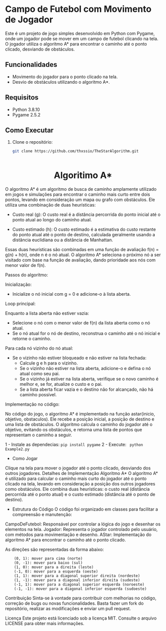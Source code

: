 # Campo de Futebol com Movimento de Jogador

Este é um projeto de jogo simples desenvolvido em Python com Pygame, onde um jogador pode se mover em um campo de futebol clicando na tela. O jogador utiliza o algoritmo A* para encontrar o caminho até o ponto clicado, desviando de obstáculos.

## Funcionalidades

- Movimento do jogador para o ponto clicado na tela.
- Desvio de obstáculos utilizando o algoritmo A*.

## Requisitos

- Python 3.8.10
- Pygame 2.5.2

## Como Executar

1. Clone o repositório:

   ```bash
   git clone https://github.com/thxssio/TheStarAlgorithm.git



<h1 align="center"> Algoritimo A* </h1>


O algoritmo A* é um algoritmo de busca de caminho amplamente utilizado em jogos e simulações para encontrar o caminho mais curto entre dois pontos, levando em consideração um mapa ou grafo com obstáculos. Ele utiliza uma combinação de duas heurísticas:

* Custo real (g): O custo real é a distância percorrida do ponto inicial até o ponto atual ao longo do caminho atual.

* Custo estimado (h): O custo estimado é a estimativa do custo restante do ponto atual até o ponto de destino, calculada geralmente usando a distância euclidiana ou a distância de Manhattan.

Essas duas heurísticas são combinadas em uma função de avaliação f(n) = g(n) + h(n), onde n é o nó atual. O algoritmo A* seleciona o próximo nó a ser visitado com base na função de avaliação, dando prioridade aos nós com menor valor de f(n).

Passos do algoritmo:

Inicialização: 

- Inicialize o nó inicial com g = 0 e adicione-o à lista aberta.

Loop principal:

Enquanto a lista aberta não estiver vazia:
 - Selecione o nó com o menor valor de f(n) da lista aberta como o nó atual.
 - Se o nó atual for o nó de destino, reconstrua o caminho até o nó inicial e retorne o caminho.

Para cada nó vizinho do nó atual:
 - Se o vizinho não estiver bloqueado e não estiver na lista fechada:
   - Calcule g e h para o vizinho.
   - Se o vizinho não estiver na lista aberta, adicione-o e defina o nó atual como seu pai.
   - Se o vizinho já estiver na lista aberta, verifique se o novo caminho é melhor e, se for, atualize o custo e o pai.
   - Se a lista aberta ficar vazia e o destino não for alcançado, não há caminho possível.

Implementação no código:

No código do jogo, o algoritmo A* é implementado na função astar(inicio, objetivo, obstaculos). Ele recebe a posição inicial, a posição de destino e uma lista de obstáculos. O algoritmo calcula o caminho do jogador até o objetivo, evitando os obstáculos, e retorna uma lista de pontos que representam o caminho a seguir.


1 - Instale as dependecias:
    ```
    pip install pygame
    ```
2 - Execute:
    ``` 
    python Example2.py
    ```


- Como Jogar

Clique na tela para mover o jogador até o ponto clicado, desviando dos outros jogadores.
Detalhes de Implementação
Algoritmo A*
O algoritmo A* é utilizado para calcular o caminho mais curto do jogador até o ponto clicado na tela, levando em consideração a posição dos outros jogadores como obstáculos. Ele combina duas heurísticas: o custo real (distância percorrida até o ponto atual) e o custo estimado (distância até o ponto de destino).

- Estrutura do Código
O código foi organizado em classes para facilitar a compreensão e manutenção:

CampoDeFutebol: Responsável por controlar a lógica do jogo e desenhar os elementos na tela.
Jogador: Representa o jogador controlado pelo usuário, com métodos para movimentação e desenho.
AStar: Implementação do algoritmo A* para encontrar o caminho até o ponto clicado.

As direções são representadas da forma abaixo:
```
    (0, 1): mover para cima (norte)
    (0, -1): mover para baixo (sul)
    (1, 0): mover para a direita (leste)
    (-1, 0): mover para a esquerda (oeste)
    (1, 1): mover para a diagonal superior direita (nordeste)
    (1, -1): mover para a diagonal inferior direita (sudeste)
    (-1, 1): mover para a diagonal superior esquerda (noroeste)
    (-1, -1): mover para a diagonal inferior esquerda (sudoeste)
```
Contribuição
Sinta-se à vontade para contribuir com melhorias no código, correção de bugs ou novas funcionalidades. Basta fazer um fork do repositório, realizar as modificações e enviar um pull request.

Licença
Este projeto está licenciado sob a licença MIT. Consulte o arquivo LICENSE para obter mais informações.
